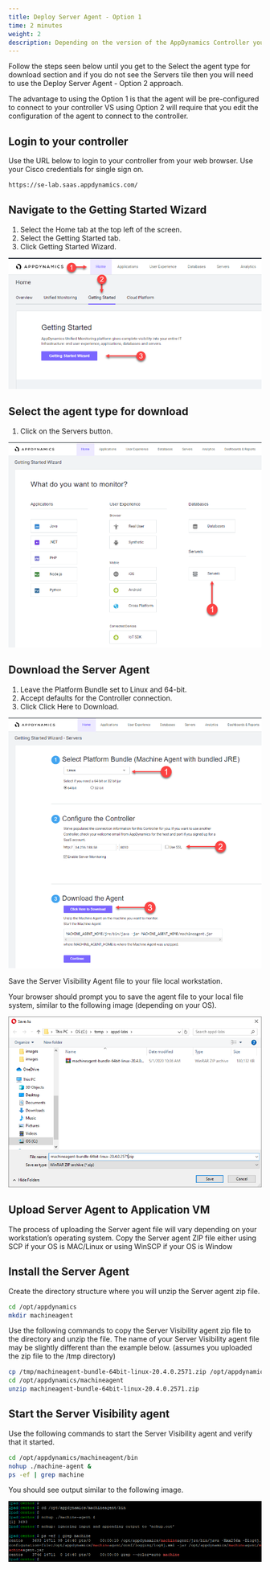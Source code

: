 ```yaml
---
title: Deploy Server Agent - Option 1
time: 2 minutes
weight: 2
description: Depending on the version of the AppDynamics Controller you are using, you may or may not be able download the Server Visibility agent from the Controller as shown here for Option 1.
---
```


Follow the steps seen below until you get to the Select the agent type for download section and if you do not see the Servers tile then you will need to use the Deploy Server Agent - Option 2 approach.

The advantage to using the Option 1 is that the agent will be pre-configured to connect to your controller VS using Option 2 will require that you edit the configuration of the agent to connect to the controller.

## Login to your controller

Use the URL below to login to your controller from your web browser. Use your Cisco credentials for single sign on.

```bash
https://se-lab.saas.appdynamics.com/
```

## Navigate to the Getting Started Wizard

1. Select the Home tab at the top left of the screen.
2. Select the Getting Started tab.
3. Click Getting Started Wizard.

![Download Wizard](images/download-wizard-01.png)

## Select the agent type for download

1. Click on the Servers button.

![Servers](images/download-wizard-02.png)

## Download the Server Agent

1. Leave the Platform Bundle set to Linux and 64-bit.
2. Accept defaults for the Controller connection.
2. Click Click Here to Download.

![Download](images/download-wizard-03.png)

Save the Server Visibility Agent file to your file local workstation.

Your browser should prompt you to save the agent file to your local file system, similar to the following image (depending on your OS).

![Save Download](images/download-wizard-04.png)

## Upload Server Agent to Application VM

The process of uploading the Server agent file will vary depending on your workstation’s operating system. Copy the Server agent ZIP file either using SCP if your OS is MAC/Linux or using WinSCP if your OS is Window

## Install the Server Agent

Create the directory structure where you will unzip the Server agent zip file.

```bash
cd /opt/appdynamics
mkdir machineagent
```

Use the following commands to copy the Server Visibility agent zip file to the directory and unzip the file. The name of your Server Visibility agent file may be slightly different than the example below. (assumes you uploaded the zip file to the /tmp directory)

```bash
cp /tmp/machineagent-bundle-64bit-linux-20.4.0.2571.zip /opt/appdynamics/machineagent/
cd /opt/appdynamics/machineagent
unzip machineagent-bundle-64bit-linux-20.4.0.2571.zip
```

## Start the Server Visibility agent

Use the following commands to start the Server Visibility agent and verify that it started.

```bash
cd /opt/appdynamics/machineagent/bin
nohup ./machine-agent &
ps -ef | grep machine
``` 

You should see output similar to the following image.

![Install](images/svm-install-01.png)

